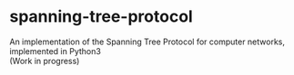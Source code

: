 # spanning-tree-protocol
An implementation of the Spanning Tree Protocol for computer networks, implemented in Python3  
(Work in progress)